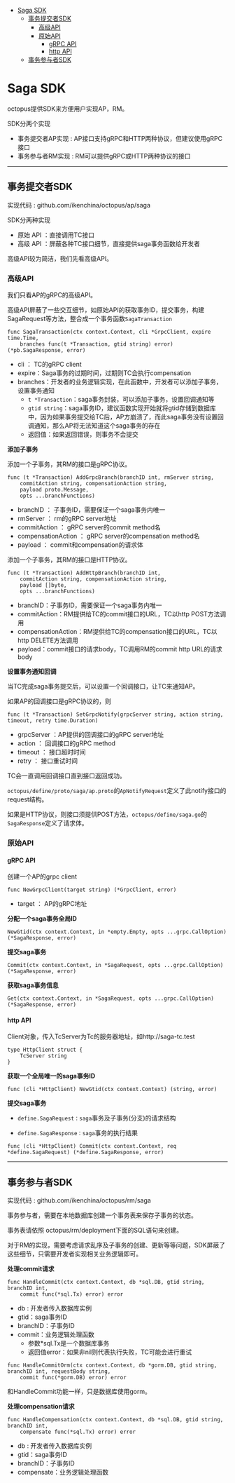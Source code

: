 - [Saga SDK](#saga-sdk)
	- [事务提交者SDK](#事务提交者sdk)
		- [高级API](#高级api)
		- [原始API](#原始api)
			- [gRPC API](#grpc-api)
			- [http API](#http-api)
	- [事务参与者SDK](#事务参与者sdk)

# Saga SDK


octopus提供SDK来方便用户实现AP，RM。

SDK分两个实现
- 事务提交者AP实现 : AP接口支持gRPC和HTTP两种协议，但建议使用gRPC接口
- 事务参与者RM实现 : RM可以提供gRPC或HTTP两种协议的接口

-----

## 事务提交者SDK

实现代码 : github.com/ikenchina/octopus/ap/saga


SDK分两种实现
- 原始 API ：直接调用TC接口
- 高级 API ：屏蔽各种TC接口细节，直接提供saga事务函数给开发者


高级API较为简洁，我们先看高级API。


### 高级API 

我们只看AP的gRPC的高级API。

高级API屏蔽了一些交互细节，如原始API的获取事务ID，提交事务，构建SagaRequest等方法，整合成一个事务函数`SagaTransaction`


```
func SagaTransaction(ctx context.Context, cli *GrpcClient, expire time.Time,
	branches func(t *Transaction, gtid string) error) (*pb.SagaResponse, error)
```
- cli ： TC的gRPC client
- expire：Saga事务的过期时间，过期则TC会执行compensation
- branches：开发者的业务逻辑实现，在此函数中，开发者可以添加子事务，设置事务通知
  - `t *Transaction`：saga事务封装，可以添加子事务，设置回调通知等
  - `gtid string`：saga事务ID，建议函数实现开始就将gtid存储到数据库中，因为如果事务提交给TC后，AP方崩溃了，而此saga事务没有设置回调通知，那么AP将无法知道这个saga事务的存在
  - 返回值：如果返回错误，则事务不会提交


**添加子事务**

添加一个子事务，其RM的接口是gRPC协议。
```
func (t *Transaction) AddGrpcBranch(branchID int, rmServer string,
	commitAction string, compensationAction string,
	payload proto.Message,
	opts ...branchFunctions)
```
- branchID ： 子事务ID，需要保证一个saga事务内唯一
- rmServer ： rm的gRPC server地址
- commitAction ： gRPC server的commit method名
- compensationAction ： gRPC server的compensation method名
- payload ： commit和compensation的请求体


添加一个子事务，其RM的接口是HTTP协议。
```
func (t *Transaction) AddHttpBranch(branchID int,
	commitAction string, compensationAction string,
	payload []byte,
	opts ...branchFunctions)
```
- branchID：子事务ID，需要保证一个saga事务内唯一
- commitAction：RM提供给TC的commit接口的URL，TC以http POST方法调用
- compensationAction：RM提供给TC的compensation接口的URL，TC以http DELETE方法调用
- payload：commit接口的请求body，TC调用RM的commit http URL的请求body




**设置事务通知回调**

当TC完成saga事务提交后，可以设置一个回调接口，让TC来通知AP。


如果AP的回调接口是gRPC协议的，则
```
func (t *Transaction) SetGrpcNotify(grpcServer string, action string, timeout, retry time.Duration) 
```
- grpcServer ：AP提供的回调接口的gRPC server地址
- action ： 回调接口的gRPC method
- timeout ： 接口超时时间
- retry ： 接口重试时间

TC会一直调用回调接口直到接口返回成功。

`octopus/define/proto/saga/ap.proto`的`ApNotifyRequest`定义了此notify接口的request结构。


如果是HTTP协议，则接口须提供POST方法，`octopus/define/saga.go`的`SagaResponse`定义了请求体。




### 原始API 


#### gRPC API

创建一个AP的grpc client
```
func NewGrpcClient(target string) (*GrpcClient, error)
```
- target ： AP的gRPC地址


**分配一个saga事务全局ID**

```
NewGtid(ctx context.Context, in *empty.Empty, opts ...grpc.CallOption) (*SagaResponse, error)
```


**提交saga事务**
```
Commit(ctx context.Context, in *SagaRequest, opts ...grpc.CallOption) (*SagaResponse, error)
```


**获取saga事务信息**
```
Get(ctx context.Context, in *SagaRequest, opts ...grpc.CallOption) (*SagaResponse, error)
```



#### http API

Client对象，传入TcServer为Tc的服务器地址，如http://saga-tc.test

```
type HttpClient struct {
	TcServer string
}
```



**获取一个全局唯一的saga事务ID**

```
func (cli *HttpClient) NewGtid(ctx context.Context) (string, error) 
```



**提交saga事务**

- `define.SagaRequest：saga`事务及子事务(分支)的请求结构

- `define.SagaResponse：saga`事务的执行结果

```
func (cli *HttpClient) Commit(ctx context.Context, req *define.SagaRequest) (*define.SagaResponse, error)
```





---



## 事务参与者SDK

实现代码 : github.com/ikenchina/octopus/rm/saga

事务参与者，需要在本地数据库创建一个事务表来保存子事务的状态。

事务表请依照 octopus/rm/deployment下面的SQL语句来创建。



对于RM的实现，需要考虑请求乱序及子事务的创建、更新等等问题，SDK屏蔽了这些细节，只需要开发者实现相关业务逻辑即可。



**处理commit请求**

```
func HandleCommit(ctx context.Context, db *sql.DB, gtid string, branchID int,
	commit func(*sql.Tx) error) error 
```
- db : 开发者传入数据库实例
- gtid：saga事务ID
- branchID：子事务ID
- commit：业务逻辑处理函数
  - 参数*sql.Tx是一个数据库事务
  - 返回值error：如果非nil则代表执行失败，TC可能会进行重试



```
func HandleCommitOrm(ctx context.Context, db *gorm.DB, gtid string, branchID int, requestBody string, 
	commit func(*gorm.DB) error) error 
```
和HandleCommit功能一样，只是数据库使用gorm。



**处理compensation请求**

```
func HandleCompensation(ctx context.Context, db *sql.DB, gtid string, branchID int,
	compensate func(*sql.Tx) error) error 
```
- db : 开发者传入数据库实例
- gtid：saga事务ID
- branchID：子事务ID
- compensate：业务逻辑处理函数







